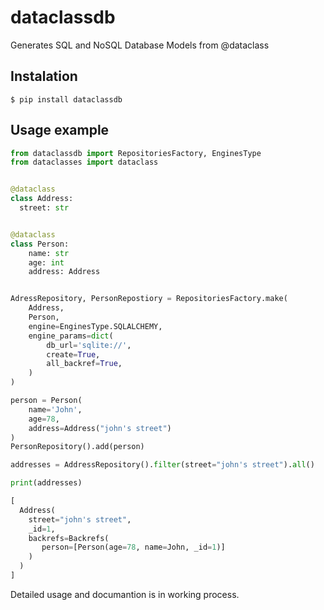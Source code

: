 # dataclassdb
Generates SQL and NoSQL Database Models from @dataclass

## Instalation
```
$ pip install dataclassdb 
```

## Usage example
```python
from dataclassdb import RepositoriesFactory, EnginesType
from dataclasses import dataclass


@dataclass
class Address:
  street: str


@dataclass
class Person:
    name: str
    age: int
    address: Address


AdressRepository, PersonRepostiory = RepositoriesFactory.make(
    Address,
    Person,
    engine=EnginesType.SQLALCHEMY,
    engine_params=dict(
        db_url='sqlite://',
        create=True,
        all_backref=True,
    )
)

person = Person(
    name='John',
    age=78,
    address=Address("john's street")
)
PersonRepository().add(person)

addresses = AddressRepository().filter(street="john's street").all()

print(addresses)

[
  Address(
    street="john's street",
    _id=1,
    backrefs=Backrefs(
       person=[Person(age=78, name=John, _id=1)]
    )
  )
]
```

Detailed usage and documantion is in working process.
